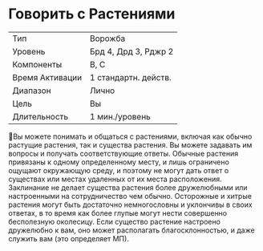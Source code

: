 
# Говорить с Растениями

| | |
|---|---|
|Тип|Ворожба|
|Уровень| Брд 4, Дрд 3, Рджр 2|
|Компоненты| В, С|
|Время Активации| 1 стандартн. действ.|
|Диапазон| Лично|
|Цель| Вы|
|Длительность| 1 мин./уровень|

Вы можете понимать и общаться с растениями, включая как обычно растущие
растения, так и существа растения. Вы
можете задавать им вопросы и получать
соответствующие ответы. Обычные
растения привязаны к одному определенному месту, и лишь ограничено
ощущают окружающую среду, и поэтому не могут дать ответ о существах
или местах удаленных от их места расположения.
Заклинание не делает существа растения более дружелюбными или настроенными на сотрудничество чем
обычно. Осторожные и хитрые растения могут быть достаточно немногословны и уклончивы в своих ответах, в
то время как более глупые могут нести
совершенно бесполезную околесицу.
Если существо растение настроено дружелюбно к вам, оно может располагать
благосклонностью, и даже служить вам
(это определяет МП).